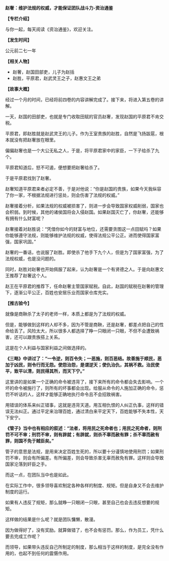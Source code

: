 **赵奢：维护法规的权威，才能保证团队战斗力-资治通鉴**

**【专栏介绍】**

与你一起，每天阅读《资治通鉴》，欢迎关注。

**【发生时间】**

公元前二七一年

**【相关人物】**

- 赵奢，赵国田部吏，儿子为赵括
- 赵胜，平原君，赵武灵王之子，赵惠文王之弟

**【故事大概】**

经过一个月的时间，已经将前四卷的内容讲解完成了。接下来，将进入第五卷的讲解。

一天，赵国的田部吏，也就是专门收取田赋的官员赵奢，发现赵国的平原君不肯交税。

平原君，即赵胜就是赵武灵王的儿子。作为王室贵族的赵胜，自然是飞扬跋扈，根本就没有把赵奢放在眼里。

偏偏赵奢也是一个大公无私之人，于是，将平原君家中的家臣，一下子给杀了九个。

平原君知道后，怒不可遏，便想要把赵奢给杀了。

于是平原君找到了赵奢。

赵奢知道平原君来者必定不善，于是对他说：“你是赵国的贵族，如果今天我纵容了你一家，不根据法规进行惩处，则会伤害了法规的权威。”

赵奢接着分析，如果法规的权威被损害了，则进一步会导致国家权威削弱，国家也会积弱。到时候，其他的诸侯国将会入侵赵国。如果赵国灭亡了，你赵奢，还能够有拥有什么财富呢？

赵奢接着对赵胜说：“凭借你如今的财富与地位，还需要贪图这一点田赋吗？如果你能够遵守法规，则能够维护法规的权威，使得法规公平公正。进而使得国家富强，国家巩固。”

赵奢的一番话，也说服了赵胜。即使杀了他手下九个人，但是为了国家富强，为了法规权威，也是没问题的。

同时，赵胜对赵奢也开始佩服了起来，认为赵奢是一个有贤德之人。于是向赵惠文王推荐了赵奢这个人。

赵王在平原君的推荐下，任命赵奢主管国家赋税。自此，赵国的赋税在赵奢的管理下，逐渐公平公正，百姓也安居乐业而国家仓库充实。

**【推古验今】**

就像是商鞅杀了太子的老师一样，本质上都是为了法规的权威。

但是，能够做到这样的人却不多，因为不管是商鞅，还是赵奢，都差点把自己的性命给丢了。风险太大，所以很多人都选择了睁一只眼闭一只眼，不但不会遭致祸害，还可以跟贵族搭上关系。

这是在个人利益与国家利益之间做选择的。

**《三略》中讲过了：“一令逆，则百令失；一恶施，则百恶结。故善施于顺民，恶加于凶民，则令行而无怨。使怨治怨，是谓逆天；使仇治仇，其祸不救。治民使平，致平以清，则民得其所，而天下宁。”**

这里讲的是如果一个正确的命令被违背了，接下来所有的命令都会失去影响。一个坏的命令被施行了，则所有的坏事都会出现。给服从命令的人施加正确的命令，惩罚不听话的人，这样才能够正确地执行命令且不会招致祸害。

用错误的体系来纠正错事，这就是违背天道。用互相仇恨的人纠正仇事，这样的错误无法纠正。通过平定来治理百姓，通过清白来平定天下，百姓能够不失本性，天下安宁。

**《管子》当中也有相应的叙述：“法者，将用民之死命者也；用民之死命者，则刑罚不可不审；刑罚不审，则有辟就；有辟就，则杀不辜而赦有罪；杀不辜而赦有罪，则国不免于贼臣矣。”**

管子的意思是法规，是用来决定百姓生死的，所以要十分谨慎地使用刑罚；如果刑罚不审，则会有所偏差。有所偏差，则会导致杀害无辜而赦免有罪。这样则会导致国家沦落到奸臣之手。

而这一点，在团队当中也是如此。

在实际工作中，很多领导喜欢制定各种各样的制度、规矩。但是自身又不会去维护制度的运行。

如果有人违反了规矩，那么就睁一只眼闭一只眼，甚至自己也会去违反想要的规矩。

这样做的结果是什么呢？就是团队慵懒，散漫。

因为做得好了，没有奖励。就算做错了，也不会有惩罚。那么，作为员工，凭什么要去完成工作呢？

而领导，如果带头违反自己所制定的制度，那么相当于这样的制度，是完全没有作用的，也起不到任何的震慑作用。